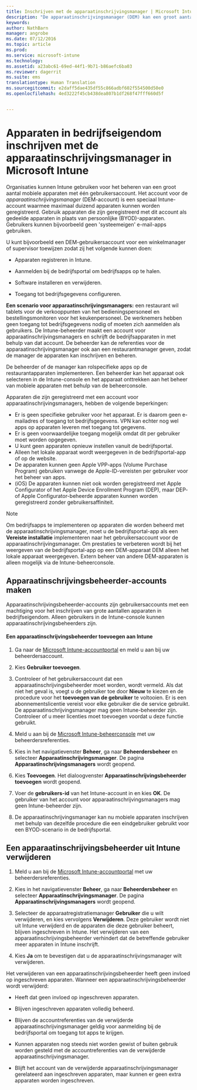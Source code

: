```yaml
---
title: Inschrijven met de apparaatinschrijvingsmanager | Microsoft Intune
description: "De apparaatinschrijvingsmanager (DEM) kan een groot aantal mobiele apparaten in bedrijfseigendom beheren via één gebruikersaccount."
keywords: 
author: NathBarn
manager: angrobe
ms.date: 07/12/2016
ms.topic: article
ms.prod: 
ms.service: microsoft-intune
ms.technology: 
ms.assetid: a23abc61-69ed-44f1-9b71-b86aefc6ba03
ms.reviewer: dagerrit
ms.suite: ems
translationtype: Human Translation
ms.sourcegitcommit: e2daff5dae435df55c866adbf602f554500d50e0
ms.openlocfilehash: 4ed3222f45cb438dea807b1df268f47fff660d5f


---
```



# Apparaten in bedrijfseigendom inschrijven met de apparaatinschrijvingsmanager in Microsoft Intune
Organisaties kunnen Intune gebruiken voor het beheren van een groot aantal mobiele apparaten met één gebruikersaccount. Het account voor de *apparaatinschrijvingsmanager* (DEM-account) is een speciaal Intune-account waarmee maximaal duizend apparaten kunnen worden geregistreerd. Gebruik apparaten die zijn geregistreerd met dit account als gedeelde apparaten in plaats van persoonlijke (BYOD)-apparaten. Gebruikers kunnen bijvoorbeeld geen 'systeemeigen' e-mail-apps gebruiken.

U kunt bijvoorbeeld een DEM-gebruikersaccount voor een winkelmanager of supervisor toewijzen zodat zij het volgende kunnen doen:

-   Apparaten registreren in Intune.

-   Aanmelden bij de bedrijfsportal om bedrijfsapps op te halen.

-   Software installeren en verwijderen.

-   Toegang tot bedrijfsgegevens configureren.


**Een scenario voor apparaatinschrijvingsmanagers:** een restaurant wil tablets voor de verkooppunten van het bedieningspersoneel en bestellingsmonitoren voor het keukenpersoneel. De werknemers hebben geen toegang tot bedrijfsgegevens nodig of moeten zich aanmelden als gebruikers. De Intune-beheerder maakt een account voor apparaatinschrijvingsmanagers en schrijft de bedrijfsapparaten in met behulp van dat account. De beheerder kan de referenties voor de apparaatinschrijvingsmanager ook aan een restaurantmanager geven, zodat de manager de apparaten kan inschrijven en beheren.

De beheerder of de manager kan rolspecifieke apps op de restaurantapparaten implementeren. Een beheerder kan het apparaat ook selecteren in de Intune-console en het apparaat onttrekken aan het beheer van mobiele apparaten met behulp van de beheerconsole.

Apparaten die zijn geregistreerd met een account voor apparaatinschrijvingsmanagers, hebben de volgende beperkingen:
  - Er is geen specifieke gebruiker voor het apparaat. Er is daarom geen e-mailadres of toegang tot bedrijfsgegevens. VPN kan echter nog wel apps op apparaten leveren met toegang tot gegevens.
  - Er is geen voorwaardelijke toegang mogelijk omdat dit per gebruiker moet worden opgegeven.
  - U kunt geen apparaten opnieuw instellen vanuit de bedrijfsportal.
  - Alleen het lokale apparaat wordt weergegeven in de bedrijfsportal-app of op de website.
  - De apparaten kunnen geen Apple VPP-apps (Volume Purchase Program) gebruiken vanwege de Apple-ID-vereisten per gebruiker voor het beheer van apps.
  - (iOS) De apparaten kunnen niet ook worden geregistreerd met Apple Configurator of het Apple Device Enrollment Program (DEP), maar DEP- of Apple Configurator-beheerde apparaten kunnen worden geregistreerd zonder gebruikersaffiniteit.

> [!NOTE]
> Om bedrijfsapps te implementeren op apparaten die worden beheerd met de apparaatinschrijvingsmanager, moet u de bedrijfsportal-app als een **Vereiste installatie** implementeren naar het gebruikersaccount voor de apparaatinschrijvingsmanager.
> Om prestaties te verbeteren wordt bij het weergeven van de bedrijfsportal-app op een DEM-apparaat DEM alleen het lokale apparaat weergegeven. Extern beheer van andere DEM-apparaten is alleen mogelijk via de Intune-beheerconsole.

## Apparaatinschrijvingsbeheerder-accounts maken
Apparaatinschrijvingsbeheerder-accounts zijn gebruikersaccounts met een machtiging voor het inschrijven van grote aantallen apparaten in bedrijfseigendom. Alleen gebruikers in de Intune-console kunnen apparaatinschrijvingsbeheerders zijn.

#### Een apparaatinschrijvingsbeheerder toevoegen aan Intune

1.  Ga naar de [Microsoft Intune-accountportal](http://go.microsoft.com/fwlink/?LinkId=698854) en meld u aan bij uw beheerdersaccount.

2.  Kies **Gebruiker toevoegen**.

3.  Controleer of het gebruikersaccount dat een apparaatinschrijvingsbeheerder moet worden, wordt vermeld. Als dat niet het geval is, voegt u de gebruiker toe door **Nieuw** te kiezen en de procedure voor het **toevoegen van de gebruiker** te voltooien. Er is een abonnementslicentie vereist voor elke gebruiker die de service gebruikt. De apparaatinschrijvingsmanager mag geen Intune-beheerder zijn. Controleer of u meer licenties moet toevoegen voordat u deze functie gebruikt.

4.  Meld u aan bij de [Microsoft Intune-beheerconsole](http://manage.microsoft.com) met uw beheerdersreferenties.

5.  Kies in het navigatievenster **Beheer**, ga naar **Beheerdersbeheer** en selecteer **Apparaatinschrijvingsmanager**. De pagina **Apparaatinschrijvingsmanagers** wordt geopend.

6.  Kies **Toevoegen**. Het dialoogvenster **Apparaatinschrijvingsbeheerder toevoegen** wordt geopend.

7.  Voer de **gebruikers-id** van het Intune-account in en kies **OK**. De gebruiker van het account voor apparaatinschrijvingsmanagers mag geen Intune-beheerder zijn.

8.  De apparaatinschrijvingsmanager kan nu mobiele apparaten inschrijven met behulp van dezelfde procedure die een eindgebruiker gebruikt voor een BYOD-scenario in de bedrijfsportal.

## Een apparaatinschrijvingsbeheerder uit Intune verwijderen

1.  Meld u aan bij de [Microsoft Intune-accountportal](http://manage.microsoft.com) met uw beheerdersreferenties.

2.  Kies in het navigatievenster **Beheer**, ga naar **Beheerdersbeheer** en selecteer **Apparaatinschrijvingsmanager**. De pagina **Apparaatinschrijvingsmanagers** wordt geopend.

3.  Selecteer de apparaatregistratiemanager **Gebruiker** die u wilt verwijderen, en kies vervolgens **Verwijderen**. Deze gebruiker wordt niet uit Intune verwijderd en de apparaten die deze gebruiker beheert, blijven ingeschreven in Intune. Het verwijderen van een apparaatinschrijvingsbeheerder verhindert dat de betreffende gebruiker meer apparaten in Intune inschrijft.

4.  Kies **Ja** om te bevestigen dat u de apparaatinschrijvingsmanager wilt verwijderen.

Het verwijderen van een apparaatinschrijvingsbeheerder heeft geen invloed op ingeschreven apparaten. Wanneer een apparaatinschrijvingsbeheerder wordt verwijderd:

-   Heeft dat geen invloed op ingeschreven apparaten.

-   Blijven ingeschreven apparaten volledig beheerd.

-   Blijven de accountreferenties van de verwijderde apparaatinschrijvingsmanager geldig voor aanmelding bij de bedrijfsportal om toegang tot apps te krijgen.

-   Kunnen apparaten nog steeds niet worden gewist of buiten gebruik worden gesteld met de accountreferenties van de verwijderde apparaatinschrijvingsmanager.

-   Blijft het account van de verwijderde apparaatinschrijvingsmanager gerelateerd aan ingeschreven apparaten, maar kunnen er geen extra apparaten worden ingeschreven.



<!--HONumber=Sep16_HO2-->


